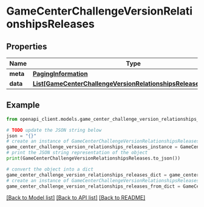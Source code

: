 # GameCenterChallengeVersionRelationshipsReleases


## Properties

Name | Type | Description | Notes
------------ | ------------- | ------------- | -------------
**meta** | [**PagingInformation**](PagingInformation.md) |  | [optional] 
**data** | [**List[GameCenterChallengeVersionRelationshipsReleasesDataInner]**](GameCenterChallengeVersionRelationshipsReleasesDataInner.md) |  | [optional] 

## Example

```python
from openapi_client.models.game_center_challenge_version_relationships_releases import GameCenterChallengeVersionRelationshipsReleases

# TODO update the JSON string below
json = "{}"
# create an instance of GameCenterChallengeVersionRelationshipsReleases from a JSON string
game_center_challenge_version_relationships_releases_instance = GameCenterChallengeVersionRelationshipsReleases.from_json(json)
# print the JSON string representation of the object
print(GameCenterChallengeVersionRelationshipsReleases.to_json())

# convert the object into a dict
game_center_challenge_version_relationships_releases_dict = game_center_challenge_version_relationships_releases_instance.to_dict()
# create an instance of GameCenterChallengeVersionRelationshipsReleases from a dict
game_center_challenge_version_relationships_releases_from_dict = GameCenterChallengeVersionRelationshipsReleases.from_dict(game_center_challenge_version_relationships_releases_dict)
```
[[Back to Model list]](../README.md#documentation-for-models) [[Back to API list]](../README.md#documentation-for-api-endpoints) [[Back to README]](../README.md)


